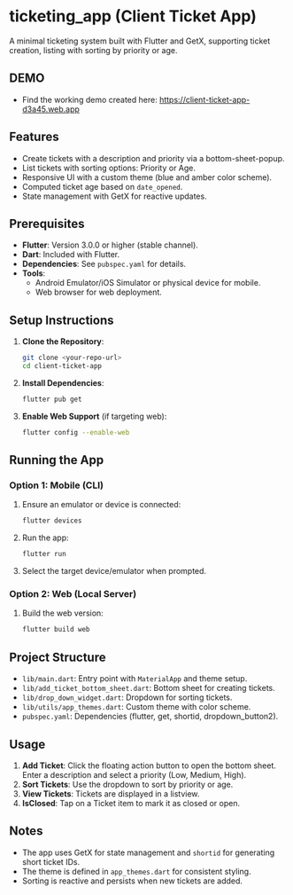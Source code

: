 # ticketing_app (Client Ticket App)

A minimal ticketing system built with Flutter and GetX, supporting ticket creation, listing with sorting by priority or age.

## DEMO
- Find the working demo created here: https://client-ticket-app-d3a45.web.app


## Features
- Create tickets with a description and priority via a bottom-sheet-popup.
- List tickets with sorting options: Priority or Age.
- Responsive UI with a custom theme (blue and amber color scheme).
- Computed ticket age based on `date_opened`.
- State management with GetX for reactive updates.

## Prerequisites
- **Flutter**: Version 3.0.0 or higher (stable channel).
- **Dart**: Included with Flutter.
- **Dependencies**: See `pubspec.yaml` for details.
- **Tools**: 
  - Android Emulator/iOS Simulator or physical device for mobile.
  - Web browser for web deployment.

## Setup Instructions
1. **Clone the Repository**:
   ```bash
   git clone <your-repo-url>
   cd client-ticket-app
   ```

2. **Install Dependencies**:
   ```bash
   flutter pub get
   ```

3. **Enable Web Support** (if targeting web):
   ```bash
   flutter config --enable-web
   ```

## Running the App
### Option 1: Mobile (CLI)
1. Ensure an emulator or device is connected:
   ```bash
   flutter devices
   ```
2. Run the app:
   ```bash
   flutter run
   ```
3. Select the target device/emulator when prompted.

### Option 2: Web (Local Server)
1. Build the web version:
   ```bash
   flutter build web
   ```

## Project Structure
- `lib/main.dart`: Entry point with `MaterialApp` and theme setup.
- `lib/add_ticket_bottom_sheet.dart`: Bottom sheet for creating tickets.
- `lib/drop_down_widget.dart`: Dropdown for sorting tickets.
- `lib/utils/app_themes.dart`: Custom theme with color scheme.
- `pubspec.yaml`: Dependencies (flutter, get, shortid, dropdown_button2).

## Usage
1. **Add Ticket**: Click the floating action button to open the bottom sheet. Enter a description and select a priority (Low, Medium, High).
2. **Sort Tickets**: Use the dropdown to sort by priority or age.
3. **View Tickets**: Tickets are displayed in a listview.
3. **IsClosed**: Tap on a Ticket item to mark it as closed or open.

## Notes
- The app uses GetX for state management and `shortid` for generating short ticket IDs.
- The theme is defined in `app_themes.dart` for consistent styling.
- Sorting is reactive and persists when new tickets are added.
